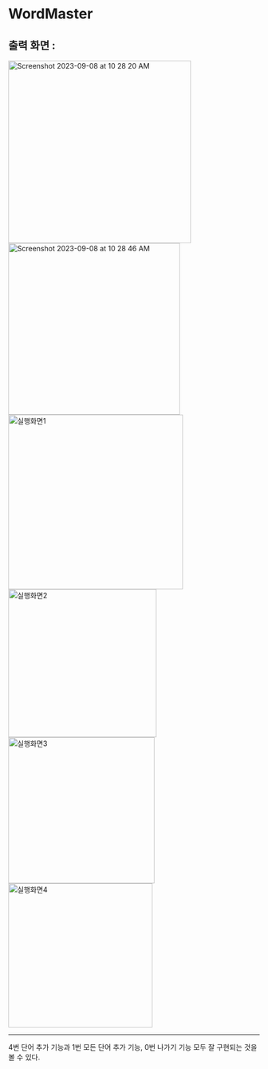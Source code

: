 # WordMaster

출력 화면 : 
--------
<img width="366" alt="Screenshot 2023-09-08 at 10 28 20 AM" src="https://github.com/morehey/WordMaster/assets/126431810/2e08787e-7e48-4b21-abdb-2eb326a7304c">


<img width="344" alt="Screenshot 2023-09-08 at 10 28 46 AM" src="https://github.com/morehey/WordMaster/assets/126431810/a5aa456c-ece3-4cca-827e-2deea48883f2">


<img width="350" alt="실행화면1" src="https://github.com/morehey/WordMaster/assets/126431810/2c90e53a-2c47-474b-94ca-3abe3c491f1e">


<img width="297" alt="실행화면2" src="https://github.com/morehey/WordMaster/assets/126431810/58876faf-f9d4-42b1-b9c5-f381a025be43">


<img width="293" alt="실행화면3" src="https://github.com/morehey/WordMaster/assets/126431810/347b986b-b2dc-45fa-a5aa-2e9cdb45f735">


<img width="289" alt="실행화면4" src="https://github.com/morehey/WordMaster/assets/126431810/fe20c2dc-d2f8-4057-8885-0129edcdb292">

-------

4번 단어 추가 기능과 1번 모든 단어 추가 기능, 0번 나가기 기능 모두 잘 구현되는 것을 볼 수 있다. 
